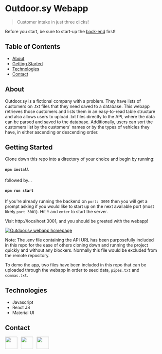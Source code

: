 # Outdoor.sy Webapp

>Customer intake in just three clicks!

Before you start, be sure to start-up the [back-end](https://github.com/TJBachorz/odsy-customer-intake-api) first!

## Table of Contents
* [About](#about)
* [Getting Started](#getting-started)
* [Technologies](#technologies)
* [Contact](#contact)

## About

Outdoor.sy is a fictional company with a problem.  They have lists of customers on .txt files that they need saved to a database.  This webapp retrieves those customers and lists them in an easy-to-read table structure and also allows users to upload .txt files directly to the API, where the data can be parsed and saved to the database.  Additionally, users can sort the customers list by the customers' names or by the types of vehicles they have, in either ascending or descending order.

## Getting Started

Clone down this repo into a directory of your choice and begin by running:

#### `npm install`

followed by...

#### `npm run start`

If you're already running the backend on `port: 3000` then you will get a prompt asking if you would like to start up on the next available port (most likely `port 3001`). Hit `Y` and `enter` to start the server.

Visit http://localhost:3001, and you should be greeted with the webapp!

[<img src="https://i.imgur.com/lGMO7pN.png" alt="Outdoor.sy webapp homepage"/>](https://i.imgur.com/lGMO7pN.png)

Note: The .env file containing the API URL has been purposefully included in this repo for the ease of others cloning down and running the project quickly and without any blockers.  Normally this file would be excluded from the remote repository.

To demo the app, two files have been included in this repo that can be uploaded through the webapp in order to seed data, `pipes.txt` and `commas.txt`.

## Technologies

* Javascript
* React JS
* Material UI

## Contact

[<img src="https://cdn2.iconfinder.com/data/icons/social-icons-33/128/Github-512.png" width="40" height="40"/>](https://github.com/TJBachorz) &nbsp; [<img src="https://cdn2.iconfinder.com/data/icons/social-media-applications/64/social_media_applications_14-linkedin-512.png" width="40" height="40"/>](https://www.linkedin.com/in/tjbachorz/) &nbsp; [<img src="https://cdn3.iconfinder.com/data/icons/popular-services-brands-vol-2/512/medium-512.png" width="40" height="40"/>](https://tjbachorz.medium.com/)
